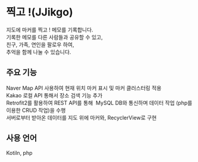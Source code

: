 # 찍고 !(JJikgo)

지도에 마커를 찍고 ! 메모를 기록합니다. <br>
기록한 메모를 다른 사람들과 공유할 수 있고, <br>
친구, 가족, 연인을 팔로우 하여, <br>
추억을 함께 나눌 수 있습니다.<br>


## 주요 기능
Naver Map API 사용하여 현재 위치 마커 표시 및 마커 클러스터링 적용 <br>
Kakao 로컬 API 통해서 장소 검색 기능 추가 <br>
Retrofit2를 활용하여 REST API를 통해  MySQL DB와 통신하며 데이터 작업 (php를 이용한 CRUD 작업)을 수행 <br>
서버로부터 받아온 데이터를 지도 위에 마커와, RecyclerView로 구현 <br>

## 사용 언어
Kotiln, php 
